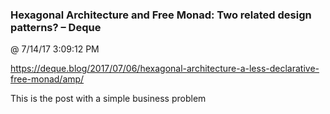 ﻿

### Hexagonal Architecture and Free Monad: Two related design patterns? – Deque
@ 7/14/17 3:09:12 PM

https://deque.blog/2017/07/06/hexagonal-architecture-a-less-declarative-free-monad/amp/

This is the post with a simple business problem

